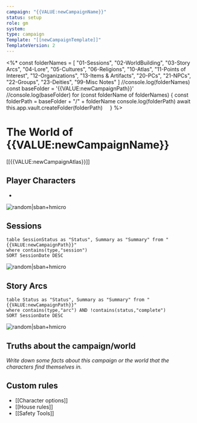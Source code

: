 ```yaml
---
campaign: "{{VALUE:newCampaignName}}" 
status: setup
role: gm
system: 
type: campaign
Template: "[[newCampaignTemplate]]"
TemplateVersion: 2
---
```


<%*
const folderNames = [
"01-Sessions",
"02-WorldBuilding",
"03-Story Arcs",
"04-Lore",
"05-Cultures",
"06-Religions",
"10-Atlas",
"11-Points of Interest",
"12-Organizations",
"13-Items & Artifacts",
"20-PCs",
"21-NPCs",
"22-Groups",
"23-Deities",
"99-Misc Notes"
]
//console.log(folderNames)
const baseFolder = '{{VALUE:newCampaignPath}}'
//console.log(baseFolder)
for (const folderName of folderNames) {
	const folderPath = baseFolder + "/" + folderName
	console.log(folderPath)
	await this.app.vault.createFolder(folderPath)
    }
%>

# The World of {{VALUE:newCampaignName}}

[[{{VALUE:newCampaignAtlas}}]]

## Player Characters

-
![random|sban+hmicro](https://source.unsplash.com/random?abstract)
## Sessions
```dataview
table SessionStatus as "Status", Summary as "Summary" from "{{VALUE:newCampaignPath}}"
where contains(type,"session")
SORT SessionDate DESC
```
![random|sban+hmicro](https://source.unsplash.com/random?abstract)
## Story Arcs
```dataview
table Status as "Status", Summary as "Summary" from "{{VALUE:newCampaignPath}}"
where contains(type,"arc") AND !contains(status,"complete") 
SORT SessionDate DESC
```
![random|sban+hmicro](https://source.unsplash.com/random?abstract)

## Truths about the campaign/world

*Write down some facts about this campaign or the world that the characters find themselves in.*

## Custom rules

- [[Character options]]
- [[House rules]]
- [[Safety Tools]]